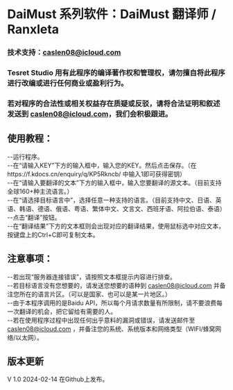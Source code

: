 # DaiMust 系列软件：DaiMust 翻译师 / Ranxleta
### 技术支持：caslen08@icloud.com  
### Tesret Studio 用有此程序的编译著作权和管理权，请勿擅自将此程序进行改编或进行任何商业或盈利行为。  
### 若对程序的合法性或相关权益存在质疑或反驳，请将合法证明和叙述发送到 caslen08@icloud.com，我们会积极跟进。  

## 使用教程：
--运行程序。  
--在“请输入KEY”下方的输入框中，输入您的KEY。然后点击保存。（在https://f.kdocs.cn/enquiry/q/KP5Rkncb/ 中输入1即可获得密钥）  
--在“请输入要翻译的文本”下方的输入框中，输入您要翻译的源文本。（目前支持全球160+种主流语言。）  
--在“请选择目标语言中”，选择任意一种支持的语言。（目前支持中文、日语、英语、韩语、德语、俄语、粤语、繁体中文、文言文、西班牙语、阿拉伯语、泰语）  
--点击“翻译”按钮。  
--在“翻译结果”下方的文本框则会出现对应的翻译结果，使用鼠标选中对应文本，按键盘上的Ctrl+C即可复制文本。  

## 注意事项：
--若出现“服务器连接错误”，请按照文本框提示内容进行排查。  
--若目标语言没有您想要的，请发送您想要的语种到 caslen08@icloud.com 并备注您所在的语言片区。（可以是国家、也可以是某一片地区。）  
--由于本程序调用的是Baidu API，所以每个月请求数量有所限制，请不要浪费每一次翻译的机会，把它留给有需要的人。  
--若在使用程序过程中出现任何出乎意料的漏洞或错误，请发送邮件至 caslen08@icloud.com ，并备注您的系统、系统版本和网络类型（WIFI/蜂窝网络/以太网）。  

## 版本更新
V 1.0 2024-02-14 在Github上发布。  
